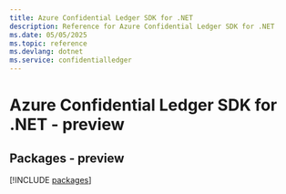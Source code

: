 ```yaml
---
title: Azure Confidential Ledger SDK for .NET
description: Reference for Azure Confidential Ledger SDK for .NET
ms.date: 05/05/2025
ms.topic: reference
ms.devlang: dotnet
ms.service: confidentialledger
---
```

# Azure Confidential Ledger SDK for .NET - preview
## Packages - preview
[!INCLUDE [packages](confidential-ledger-index.md)]